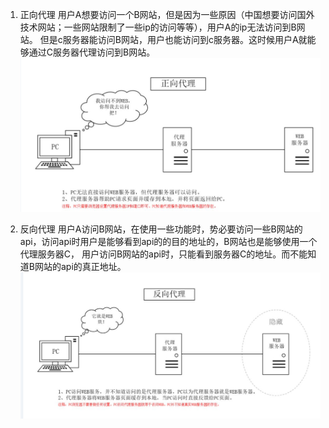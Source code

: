 1. 正向代理
用户A想要访问一个B网站，但是因为一些原因（中国想要访问国外技术网站；一些网站限制了一些ip的访问等等），用户A的ip无法访问到B网站。
但是c服务器能访问B网站，用户也能访问到c服务器。这时候用户A就能够通过C服务器代理访问到B网站。
![1714207454329](image/正向代理和反向代理/1714207454329.png)

2. 反向代理
用户A访问B网站，在使用一些功能时，势必要访问一些B网站的api，访问api时用户是能够看到api的的目的地址的，B网站也是能够使用一个代理服务器C，
用户访问B网站的api时，只能看到服务器C的地址。而不能知道B网站的api的真正地址。
![1714207496859](image/正向代理和反向代理/1714207496859.png)